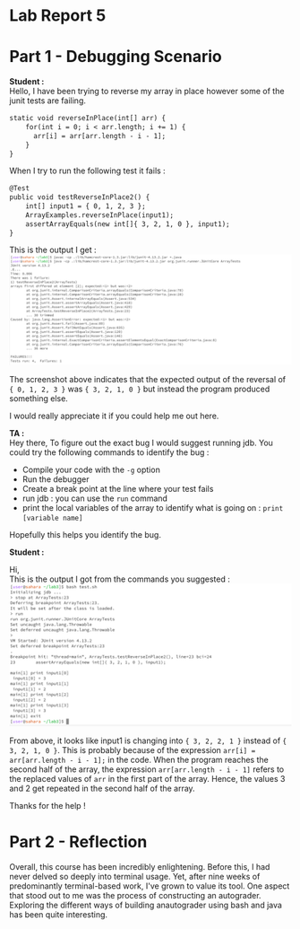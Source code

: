 # Lab Report 5

# Part 1 - Debugging Scenario

**Student :**  
Hello, I have been trying to reverse my array in place however some of the junit tests are failing.
```
static void reverseInPlace(int[] arr) {
    for(int i = 0; i < arr.length; i += 1) {
      arr[i] = arr[arr.length - i - 1];
    }
}
```
 When I try to run the following test it fails :
```
@Test 
public void testReverseInPlace2() {
    int[] input1 = { 0, 1, 2, 3 };
    ArrayExamples.reverseInPlace(input1);
    assertArrayEquals(new int[]{ 3, 2, 1, 0 }, input1);
}
```
This is the output I get :
![Image](err.png)

The screenshot above indicates that the expected output of the reversal of `{ 0, 1, 2, 3 }` was `{ 3, 2, 1, 0 }` but instead the program produced something else.

I would really appreciate it if you could help me out here.

**TA :**     
Hey there, 
To figure out the exact bug I would suggest running jdb. You could try the following commands to identify the bug :   
* Compile your code with the `-g` option 
* Run the debugger
* Create a break point at the line where your test fails
* run jdb : you can use the `run` command
* print the local variables of the array to identify what is going on : `print [variable name]`

Hopefully this helps you identify the bug. 

**Student :**  

Hi,   
This is the output I got from the commands you suggested :    
![Image](jdb.png)

From above, it looks like input1 is changing into `{ 3, 2, 2, 1 }` instead of `{ 3, 2, 1, 0 }`. This is probably because of the expression `arr[i] = arr[arr.length - i - 1];` in the code. When the program reaches the second half of the array, the expression `arr[arr.length - i - 1]` refers to the replaced values of `arr` in the first part of the array. Hence, the values 3 and 2 get repeated in the second half of the array. 

Thanks for the help !

# Part 2 - Reflection

Overall, this course has been incredibly enlightening. Before this, I had never delved so deeply into terminal usage. Yet, after nine weeks of predominantly terminal-based work, I've grown to value its tool. One aspect that stood out to me was the process of constructing an autograder. Exploring the different ways of building anautograder using bash and java has been quite interesting. 



